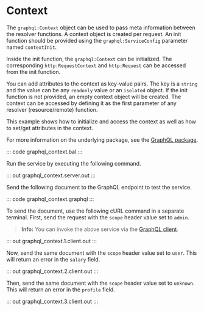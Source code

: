 # Context

The `graphql:Context` object can be used to pass meta information between the resolver functions. A context object is created per request. An init function should be provided using the `graphql:ServiceConfig` parameter named `contextInit`.

Inside the init function, the `graphql:Context` can be initialized. The corresponding `http:RequestContext` and `http:Request` can be accessed from the init function.

You can add attributes to the context as key-value pairs. The key is a `string` and the value can be any `readonly` value or an `isolated` object. If the init function is not provided, an empty context object will be created. The context can be accessed by defining it as the first parameter of any resolver (resource/remote) function.

This example shows how to initialize and access the context as well as how to set/get attributes in the context.

For more information on the underlying package, see the [GraphQL package](https://lib.ballerina.io/ballerina/graphql/latest/).

::: code graphql_context.bal :::

Run the service by executing the following command.

::: out graphql_context.server.out :::

Send the following document to the GraphQL endpoint to test the service.

::: code graphql_context.graphql :::

To send the document, use the following cURL command in a separate terminal. First, send the request with the `scope` header value set to `admin`.

>**Info:** You can invoke the above service via the [GraphQL client](/learn/by-example/graphql-client/).

::: out graphql_context.1.client.out :::

Now, send the same document with the `scope` header value set to `user`. This will return an error in the `salary` field.

::: out graphql_context.2.client.out :::

Then, send the same document with the `scope` header value set to `unknown`. This will return an error in the `profile` field.

::: out graphql_context.3.client.out :::
